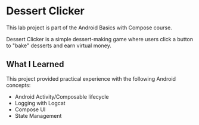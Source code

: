 # Dessert Clicker

This lab project is part of the Android Basics with Compose course.

Dessert Clicker is a simple dessert-making game where users click a button to "bake" desserts and earn virtual money. 

## What I Learned

This project provided practical experience with the following Android concepts:

*   Android Activity/Composable lifecycle
*   Logging with Logcat
*   Compose UI
*   State Management
